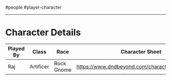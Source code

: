 #people #player-character 

---

# Character Details

| Played By | Class     | Race       | Character Sheet                                |
| --------- | --------- | ---------- | ---------------------------------------------- |
| Raj       | Artificer | Rock Gnome | https://www.dndbeyond.com/characters/122796506 |
